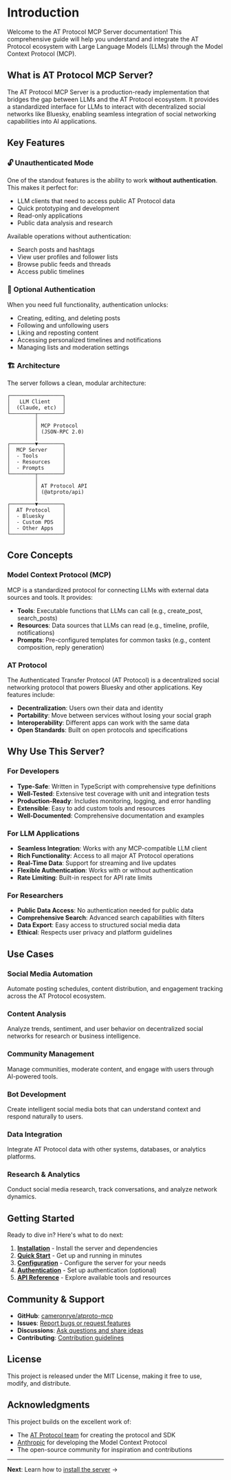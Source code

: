 # Introduction

Welcome to the AT Protocol MCP Server documentation! This comprehensive guide will help you understand and integrate the AT Protocol ecosystem with Large Language Models (LLMs) through the Model Context Protocol (MCP).

## What is AT Protocol MCP Server?

The AT Protocol MCP Server is a production-ready implementation that bridges the gap between LLMs and the AT Protocol ecosystem. It provides a standardized interface for LLMs to interact with decentralized social networks like Bluesky, enabling seamless integration of social networking capabilities into AI applications.

## Key Features

### 🔓 Unauthenticated Mode
One of the standout features is the ability to work **without authentication**. This makes it perfect for:
- LLM clients that need to access public AT Protocol data
- Quick prototyping and development
- Read-only applications
- Public data analysis and research

Available operations without authentication:
- Search posts and hashtags
- View user profiles and follower lists
- Browse public feeds and threads
- Access public timelines

### 🔐 Optional Authentication
When you need full functionality, authentication unlocks:
- Creating, editing, and deleting posts
- Following and unfollowing users
- Liking and reposting content
- Accessing personalized timelines and notifications
- Managing lists and moderation settings

### 🏗️ Architecture

The server follows a clean, modular architecture:

```
┌─────────────────┐
│   LLM Client    │
│  (Claude, etc)  │
└────────┬────────┘
         │
         │ MCP Protocol
         │ (JSON-RPC 2.0)
         │
┌────────▼────────┐
│  MCP Server     │
│  - Tools        │
│  - Resources    │
│  - Prompts      │
└────────┬────────┘
         │
         │ AT Protocol API
         │ (@atproto/api)
         │
┌────────▼────────┐
│  AT Protocol    │
│  - Bluesky      │
│  - Custom PDS   │
│  - Other Apps   │
└─────────────────┘
```

## Core Concepts

### Model Context Protocol (MCP)

MCP is a standardized protocol for connecting LLMs with external data sources and tools. It provides:

- **Tools**: Executable functions that LLMs can call (e.g., create_post, search_posts)
- **Resources**: Data sources that LLMs can read (e.g., timeline, profile, notifications)
- **Prompts**: Pre-configured templates for common tasks (e.g., content composition, reply generation)

### AT Protocol

The Authenticated Transfer Protocol (AT Protocol) is a decentralized social networking protocol that powers Bluesky and other applications. Key features include:

- **Decentralization**: Users own their data and identity
- **Portability**: Move between services without losing your social graph
- **Interoperability**: Different apps can work with the same data
- **Open Standards**: Built on open protocols and specifications

## Why Use This Server?

### For Developers

- **Type-Safe**: Written in TypeScript with comprehensive type definitions
- **Well-Tested**: Extensive test coverage with unit and integration tests
- **Production-Ready**: Includes monitoring, logging, and error handling
- **Extensible**: Easy to add custom tools and resources
- **Well-Documented**: Comprehensive documentation and examples

### For LLM Applications

- **Seamless Integration**: Works with any MCP-compatible LLM client
- **Rich Functionality**: Access to all major AT Protocol operations
- **Real-Time Data**: Support for streaming and live updates
- **Flexible Authentication**: Works with or without authentication
- **Rate Limiting**: Built-in respect for API rate limits

### For Researchers

- **Public Data Access**: No authentication needed for public data
- **Comprehensive Search**: Advanced search capabilities with filters
- **Data Export**: Easy access to structured social media data
- **Ethical**: Respects user privacy and platform guidelines

## Use Cases

### Social Media Automation
Automate posting schedules, content distribution, and engagement tracking across the AT Protocol ecosystem.

### Content Analysis
Analyze trends, sentiment, and user behavior on decentralized social networks for research or business intelligence.

### Community Management
Manage communities, moderate content, and engage with users through AI-powered tools.

### Bot Development
Create intelligent social media bots that can understand context and respond naturally to users.

### Data Integration
Integrate AT Protocol data with other systems, databases, or analytics platforms.

### Research & Analytics
Conduct social media research, track conversations, and analyze network dynamics.

## Getting Started

Ready to dive in? Here's what to do next:

1. **[Installation](./installation.md)** - Install the server and dependencies
2. **[Quick Start](./getting-started.md)** - Get up and running in minutes
3. **[Configuration](./configuration.md)** - Configure the server for your needs
4. **[Authentication](./authentication.md)** - Set up authentication (optional)
5. **[API Reference](../api/tools.md)** - Explore available tools and resources

## Community & Support

- **GitHub**: [cameronrye/atproto-mcp](https://github.com/cameronrye/atproto-mcp)
- **Issues**: [Report bugs or request features](https://github.com/cameronrye/atproto-mcp/issues)
- **Discussions**: [Ask questions and share ideas](https://github.com/cameronrye/atproto-mcp/discussions)
- **Contributing**: [Contribution guidelines](../contributing.md)

## License

This project is released under the MIT License, making it free to use, modify, and distribute.

## Acknowledgments

This project builds on the excellent work of:
- The [AT Protocol team](https://github.com/bluesky-social/atproto) for creating the protocol and SDK
- [Anthropic](https://github.com/modelcontextprotocol) for developing the Model Context Protocol
- The open-source community for inspiration and contributions

---

**Next**: Learn how to [install the server](./installation.md) →

